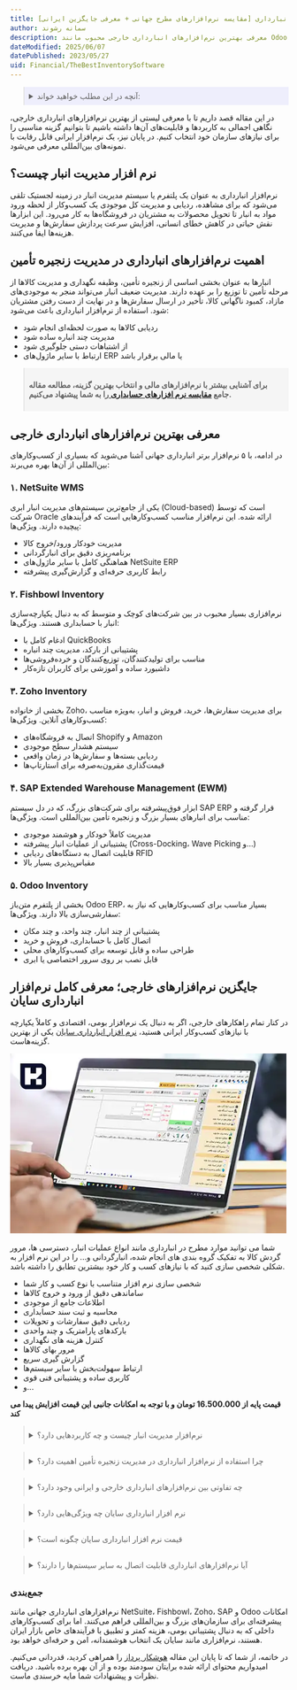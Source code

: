 ```yaml
---
title: معرفی بهترین نرم‌افزارهای انبارداری [مقایسه نرم‌افزارهای مطرح جهانی + معرفی جایگزین ایرانی]
author: سمانه رشوند
description: معرفی بهترین نرم‌افزارهای انبارداری خارجی محبوب مانند Odoo، Zoho و NetSuite به همراه بررسی جامع قابلیت‌ها و معرفی گزینه قدرتمند ایرانی، نرم‌افزار انبارداری سایان به‌عنوان جایگزینی مناسب
dateModified: 2025/06/07
datePublished: 2023/05/27
uid: Financial/TheBestInventorySoftware
---
```


<blockquote style="background-color:#eeeefc; padding:0.5rem">
<details>
  <summary>آنچه در این مطلب خواهید خواند:</summary>
  <ul>
    <li>نرم افزار مدیریت انبار چیست؟</li>
    <li>اهمیت نرم‌افزارهای انبارداری در مدیریت زنجیره تأمین</li>
    <li>معرفی بهترین نرم‌افزارهای انبارداری خارجی</li>
    <ul>
      <li>NetSuite WMS</li>
      <li>Fishbowl Inventory</li>
      <li>Zoho Inventory</li>
      <li>SAP Extended Warehouse Management (EWM)</li>
      <li>Odoo Inventory</li>
    </ul>
    <li>جایگزین نرم‌افزارهای خارجی؛ معرفی کامل نرم‌افزار انبارداری سایان</li>
  </ul>
</details>
</blockquote>

در این مقاله قصد داریم تا با معرفی لیستی از بهترین نرم‌افزارهای انبارداری خارجی، نگاهی اجمالی به کاربردها و قابلیت‌های آن‌ها داشته باشیم تا بتوانیم گزینه مناسبی را برای نیازهای سازمان خود انتخاب کنیم. در پایان نیز، یک نرم‌افزار ایرانی قابل رقابت با نمونه‌های بین‌المللی معرفی می‌شود.

## نرم افزار مدیریت انبار چیست؟

نرم‌افزار انبارداری به عنوان یک پلتفرم یا سیستم مدیریت انبار در زمینه لجستیک تلقی می‌شود که برای مشاهده، ردیابی و مدیریت کل موجودی یک کسب‌وکار از لحظه ورود مواد به انبار تا تحویل محصولات به مشتریان در فروشگاه‌ها به کار می‌رود. این ابزارها نقش حیاتی در کاهش خطای انسانی، افزایش سرعت پردازش سفارش‌ها و مدیریت هزینه‌ها ایفا می‌کنند.

## اهمیت نرم‌افزارهای انبارداری در مدیریت زنجیره تأمین

انبارها به عنوان بخشی اساسی از زنجیره تأمین، وظیفه نگهداری و مدیریت کالاها از مرحله تأمین تا توزیع را بر عهده دارند. مدیریت ضعیف انبار می‌تواند منجر به موجودی‌های مازاد، کمبود ناگهانی کالا، تأخیر در ارسال سفارش‌ها و در نهایت از دست رفتن مشتریان شود.
استفاده از نرم‌افزار انبارداری باعث می‌شود:

- ردیابی کالاها به صورت لحظه‌ای انجام شود
- مدیریت چند انباره ساده شود
- از اشتباهات دستی جلوگیری شود
- ارتباط با سایر ماژول‌های ERP یا مالی برقرار باشد

<blockquote style="background-color:#f5f5f5; padding:0.5rem">
  <p><strong>برای آشنایی بیشتر با نرم‌افزارهای مالی و انتخاب بهترین گزینه، مطالعه مقاله جامع 
    <a href="https://www.hooshkar.com/Wiki/Financial/ComparisonFinancialSoftware" target="_blank">
      مقایسه نرم افزارهای حسابداری
    </a> 
    را به شما پیشنهاد می‌کنیم.
  </strong></p>
</blockquote>

## معرفی بهترین نرم‌افزارهای انبارداری خارجی

در ادامه، با ۵ نرم‌افزار برتر انبارداری جهانی آشنا می‌شوید که بسیاری از کسب‌وکارهای بین‌المللی از آن‌ها بهره می‌برند:

### ۱. NetSuite WMS
یکی از جامع‌ترین سیستم‌های مدیریت انبار ابری (Cloud-based) است که توسط شرکت Oracle ارائه شده. این نرم‌افزار مناسب کسب‌وکارهایی است که فرآیندهای پیچیده دارند.
ویژگی‌ها:

- مدیریت خودکار ورود/خروج کالا
- برنامه‌ریزی دقیق برای انبارگردانی
- هماهنگی کامل با سایر ماژول‌های NetSuite ERP
- رابط کاربری حرفه‌ای و گزارش‌گیری پیشرفته

### ۲. Fishbowl Inventory
نرم‌افزاری بسیار محبوب در بین شرکت‌های کوچک و متوسط که به دنبال یکپارچه‌سازی انبار با حسابداری هستند.
ویژگی‌ها:

- ادغام کامل با QuickBooks
- پشتیبانی از بارکد، مدیریت چند انباره
- مناسب برای تولیدکنندگان، توزیع‌کنندگان و خرده‌فروشی‌ها
- داشبورد ساده و آموزشی برای کاربران تازه‌کار

### ۳. Zoho Inventory
بخشی از خانواده Zoho، برای مدیریت سفارش‌ها، خرید، فروش و انبار، به‌ویژه مناسب کسب‌وکارهای آنلاین.
ویژگی‌ها:

- اتصال به فروشگاه‌های Shopify و Amazon
- سیستم هشدار سطح موجودی
- ردیابی بسته‌ها و سفارش‌ها در زمان واقعی
- قیمت‌گذاری مقرون‌به‌صرفه برای استارتاپ‌ها

### ۴. SAP Extended Warehouse Management (EWM)
ابزار فوق‌پیشرفته برای شرکت‌های بزرگ، که در دل سیستم SAP ERP قرار گرفته و مناسب برای انبارهای بسیار بزرگ و زنجیره تأمین بین‌المللی است.
ویژگی‌ها:

- مدیریت کاملاً خودکار و هوشمند موجودی
- پشتیبانی از عملیات انبار پیشرفته (Cross-Docking، Wave Picking و...)
- قابلیت اتصال به دستگاه‌های ردیابی RFID
- مقیاس‌پذیری بسیار بالا

### ۵. Odoo Inventory
بخشی از پلتفرم متن‌باز Odoo ERP، بسیار مناسب برای کسب‌وکارهایی که نیاز به سفارشی‌سازی بالا دارند.
ویژگی‌ها:

- پشتیبانی از چند انبار، چند واحد، و چند مکان
- اتصال کامل با حسابداری، فروش و خرید
- طراحی ساده و قابل توسعه برای کسب‌وکارهای محلی
- قابل نصب بر روی سرور اختصاصی یا ابری

## جایگزین نرم‌افزارهای خارجی؛ معرفی کامل نرم‌افزار انبارداری سایان

در کنار تمام راهکارهای خارجی، اگر به دنبال یک نرم‌افزار بومی، اقتصادی و کاملاً یکپارچه با نیازهای کسب‌وکار ایرانی هستید، <a href="https://www.hooshkar.com/Software/Sayan/Module/Inventory" target="_blank">نرم افزار انبارداری سایان</a> یکی از بهترین گزینه‌هاست.

![سایان، بهترین نرم افزار انبارداری](./Images/TheBestInventorySoftware-01.webp)

شما می توانید موارد مطرح در انبارداری مانند انواع عملیات انبار،
دسترسی ها، مرور گردش کالا به تفکیک گروه بندی های انجام شده، انبارگردانی و... را در این نرم افزار به شکلی
شخصی سازی کنید که با نیازهای کسب و کار خود بیشترین تطابق را داشته باشد.

- شخصی سازی نرم افزار متناسب با نوع کسب و کار شما
- ساماندهی دقیق از ورود و خروج کالاها
- اطلاعات جامع از موجودی
- محاسبه و ثبت سند حسابداری
- ردیابی دقیق سفارشات و تحویلات
- بارکدهای پارامتریک و چند واحدی
- کنترل هزینه های نگهداری
- مرور بهای کالاها
- گزارش گیری سریع
- ارتباط سهولت‌بخش با سایر سیستم‌ها
- کاربری ساده و پشتیبانی فنی قوی
- و...

**قیمت پایه از 16.500.000 تومان و با توجه به امکانات جانبی این قیمت افزایش پیدا می کند**

<blockquote style="padding:0.5rem">
  <details>
    <summary>نرم‌افزار مدیریت انبار چیست و چه کاربردهایی دارد؟</summary>
    <ul>
      <li>نرم‌افزار مدیریت انبار سیستمی است که به کسب‌وکارها کمک می‌کند تا موجودی کالاها را از لحظه ورود به انبار تا تحویل به مشتری به صورت دقیق ردیابی و مدیریت کنند و خطاهای انسانی را کاهش دهند.</li>
    </ul>
  </details>
</blockquote>

<blockquote style="padding:0.5rem; margin-top:0.5rem;">
  <details>
    <summary>چرا استفاده از نرم‌افزار انبارداری در مدیریت زنجیره تأمین اهمیت دارد؟</summary>
    <ul>
      <li>مدیریت دقیق انبار از بروز مشکلاتی مانند کمبود یا مازاد کالا، تأخیر در ارسال سفارش‌ها و افزایش هزینه‌ها جلوگیری می‌کند و به بهبود رضایت مشتریان و کارایی سازمان کمک می‌کند.</li>
    </ul>
  </details>
</blockquote>

<blockquote style="padding:0.5rem; margin-top:0.5rem;">
  <details>
    <summary>چه تفاوتی بین نرم‌افزارهای انبارداری خارجی و ایرانی وجود دارد؟</summary>
    <ul>
      <li>نرم‌افزارهای خارجی معمولاً امکانات پیشرفته و گسترده‌ای دارند ولی هزینه بالاتر، عدم پشتیبانی فارسی و تطبیق‌پذیری کمتر با قوانین و نیازهای بازار ایران از معایب آن‌هاست. نرم‌افزارهای ایرانی مانند سایان، هزینه مناسب‌تر، پشتیبانی بومی و شخصی‌سازی بهتر دارند.</li>
    </ul>
  </details>
</blockquote>

<blockquote style="padding:0.5rem; margin-top:0.5rem;">
  <details>
    <summary>نرم افزار انبارداری سایان چه ویژگی‌هایی دارد؟</summary>
    <ul>
      <li>امکان سفارشی‌سازی عملیات انبار، مدیریت دقیق ورود و خروج کالا، ردیابی سفارشات، گزارش‌گیری سریع، کنترل هزینه‌ها، استفاده از بارکد و پشتیبانی قوی از مهم‌ترین ویژگی‌های سایان است.</li>
    </ul>
  </details>
</blockquote>

<blockquote style="padding:0.5rem; margin-top:0.5rem;">
  <details>
    <summary>قیمت نرم افزار انبارداری سایان چگونه است؟</summary>
    <ul>
      <li>قیمت پایه نرم‌افزار سایان از 16.500.000 تومان شروع می‌شود و با توجه به امکانات جانبی و نیازهای اختصاصی کسب‌وکار افزایش می‌یابد.</li>
    </ul>
  </details>
</blockquote>

<blockquote style="padding:0.5rem; margin-top:0.5rem;">
  <details>
    <summary>آیا نرم‌افزارهای انبارداری قابلیت اتصال به سایر سیستم‌ها را دارند؟</summary>
    <ul>
      <li>بله، نرم‌افزارهای مدیریت انبار معمولاً قابلیت یکپارچه‌سازی با سیستم‌های حسابداری، فروش و ERP را دارند تا فرآیندهای کسب‌وکار به صورت یکپارچه مدیریت شود.</li>
    </ul>
  </details>
</blockquote>

### جمع‌بندی

نرم‌افزارهای انبارداری جهانی مانند NetSuite، Fishbowl، Zoho، SAP و Odoo امکانات پیشرفته‌ای برای سازمان‌های بزرگ و بین‌المللی فراهم می‌کنند. اما برای کسب‌وکارهای داخلی که به دنبال پشتیبانی بومی، هزینه کمتر و تطبیق با فرآیندهای خاص بازار ایران هستند، نرم‌افزاری مانند سایان یک انتخاب هوشمندانه، امن و حرفه‌ای خواهد بود.

در خاتمه، از شما که تا پایان این مقاله <a href="https://www.hooshkar.com" target="_blank">هوشکار پرداز</a> را همراهی کردید، قدردانی می‌کنیم. امیدواریم محتوای ارائه شده برایتان سودمند بوده و از آن بهره برده باشید. دریافت نظرات و پیشنهادات شما مایه خرسندی ماست.